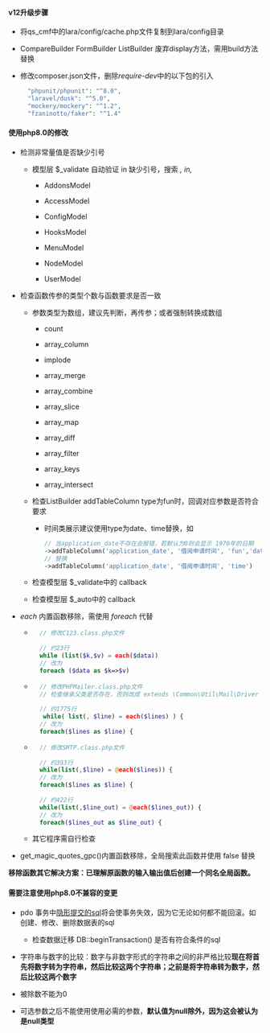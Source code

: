 #### v12升级步骤

+ 将qs_cmf中的lara/config/cache.php文件复制到lara/config目录

+ CompareBuilder FormBuilder ListBuilder 废弃display方法，需用build方法替换
  
+ 修改composer.json文件，删除*require-dev*中的以下包的引入
  ```php
    "phpunit/phpunit": "^8.0",
    "laravel/dusk": "^5.0",
    "mockery/mockery": "^1.2",
    "fzaninotto/faker": "^1.4"
  ```

#### 使用php8.0的修改

+ 检测非常量值是否缺少引号

    + 模型层 $_validate 自动验证 in 缺少引号，搜索 *, in,*

        + AddonsModel

        + AccessModel

        + ConfigModel

        + HooksModel

        + MenuModel

        + NodeModel

        + UserModel

+ 检查函数传参的类型个数与函数要求是否一致

    + 参数类型为数组，建议先判断，再传参；或者强制转换成数组

        + count

        + array_column

        + implode

        + array_merge

        + array_combine

        + array_slice

        + array_map

        + array_diff

        + array_filter

        + array_keys

        + array_intersect

    + 检查ListBuilder addTableColumn type为fun时，回调对应参数是否符合要求

        + 时间类展示建议使用type为date、time替换，如

          ```php
          // 当application_date不存在会报错，若默认为0则会显示 1970年的日期
          ->addTableColumn('application_date', '借阅申请时间', 'fun','date("Y-m-d H:i:s", __data_id__)')
          // 替换
          ->addTableColumn('application_date', '借阅申请时间', 'time')
          ```

    + 检查模型层 $_validate中的 callback

    + 检查模型层 $_auto中的 callback

+ *each* 内置函数移除，需使用 *foreach* 代替

    + ```php
        // 修改C123.class.php文件
    
        // 约23行 
        while (list($k,$v) = each($data))  
        // 改为 
        foreach ($data as $k=>$v)
      ```

    + ```php
        // 修改PHPMailer.class.php文件
        // 检查继承父类是否存在，否则改成 extends \Common\Util\Mail\Driver
        
        // 约1775行
         while( list(, $line) = each($lines) ) { 
        // 改为 
        foreach($lines as $line) {
      ```

    + ```php
        // 修改SMTP.class.php文件
        
        // 约393行 
        while(list(,$line) = @each($lines)) { 
        // 改为 
        foreach($lines as $line) {
        
        // 约422行 
        while(list(,$line_out) = @each($lines_out)) { 
        // 改为 
        foreach($lines_out as $line_out) {
      ```

    + 其它程序需自行检查

+ get_magic_quotes_gpc()内置函数移除，全局搜索此函数并使用 false 替换

**移除函数其它解决方案：已理解原函数的输入输出值后创建一个同名全局函数。**

#### 需要注意使用php8.0不兼容的变更

+ pdo 事务中[隐形提交的sql](https://dev.mysql.com/doc/refman/8.0/en/implicit-commit.html)将会使事务失效，因为它无论如何都不能回滚。如创建、修改、删除数据表的sql

    - 检查数据迁移 DB::beginTransaction() 是否有符合条件的sql

+ 字符串与数字的比较：数字与非数字形式的字符串之间的非严格比较**现在将首先将数字转为字符串，然后比较这两个字符串；之前是将字符串转为数字，然后比较这两个数字**

+ 被除数不能为0

+ 可选参数之后不能使用使用必需的参数，**默认值为null除外，因为这会被认为是null类型**
